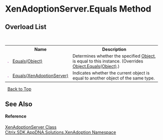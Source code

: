 # XenAdoptionServer.Equals Method 
 


## Overload List
&nbsp;<table><tr><th></th><th>Name</th><th>Description</th></tr><tr><td>![Public method](media/pubmethod.gif "Public method")</td><td><a href="e64c380d-6b25-70d7-9ba4-d522912e2e62">Equals(Object)</a></td><td>
Determines whether the specified <a href="http://msdn2.microsoft.com/en-us/library/e5kfa45b" target="_blank">Object</a>, is equal to this instance.
 (Overrides <a href="http://msdn2.microsoft.com/en-us/library/bsc2ak47" target="_blank">Object.Equals(Object)</a>.)</td></tr><tr><td>![Public method](media/pubmethod.gif "Public method")</td><td><a href="918cdece-1c34-affe-1684-9f60b1a8848c">Equals(XenAdoptionServer)</a></td><td>
Indicates whether the current object is equal to another object of the same type.</td></tr></table>&nbsp;
<a href="#xenadoptionserver.equals-method">Back to Top</a>

## See Also


#### Reference
<a href="649042cb-17ca-e079-9359-1a07fbb93aec">XenAdoptionServer Class</a><br /><a href="2a3ca15a-daca-4e24-783c-63ca2cba5f92">Citrix.SDK.AppDNA.Solutions.XenAdoption Namespace</a><br />
